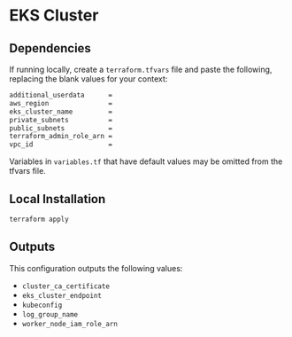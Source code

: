# EKS Cluster

## Dependencies

If running locally, create a `terraform.tfvars` file and paste the following, replacing the blank values for your context:

``` bash
additional_userdata      =
aws_region               =
eks_cluster_name         =
private_subnets          =
public_subnets           =
terraform_admin_role_arn =
vpc_id                   =
```

Variables in `variables.tf` that have default values may be omitted from the tfvars file.

## Local Installation

``` bash
terraform apply
```

## Outputs

This configuration outputs the following values:

- `cluster_ca_certificate`
- `eks_cluster_endpoint`
- `kubeconfig`
- `log_group_name`
- `worker_node_iam_role_arn`
